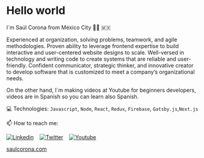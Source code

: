 # Hello world

I´m Saúl Corona from México City 👨‍💻 🇲🇽

Experienced at  organization, solving problems, teamwork, and agile methodologies.
Proven ability to leverage frontend expertise to build interactive and user-centered website designs to scale.
Well-versed in technology and writing code to create systems that are reliable and user-friendly.
Confident communicator, strategic thinker, and innovative creator to develop software that is customized to meet a company’s organizational needs.

On the other hand, I´m making videos at Youtube for beginners developers, videos are in Spanish so you can learn also Spanish. 


💻 Technologies: `Javascript`,  `Node`, `React`, `Redux`, `Firebase`, `Gatsby.js`,`Next.js`


📫 How to reach me:



[![Linkedin](https://i.imgur.com/H6S1Ad2.png)](http://bit.ly/linkedinpaginaweb) &nbsp;&nbsp; [![Twitter](https://i.imgur.com/H0WtO84.png)](http://bit.ly/twitter-ytscs) &nbsp;&nbsp; [![Youtube](https://i.imgur.com/sWNbgwX.png)](https://bit.ly/saulcoronadev)

[saulcorona.com](https://saulcorona.com)


  

